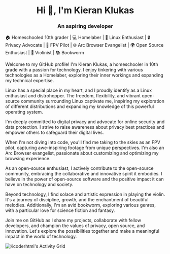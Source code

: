 <h1 align="center">Hi 👋, I'm Kieran Klukas</h1>
<h3 align="center">An aspiring developer</h3>

🏠 Homeschooled 10th grader | 💻 Homelaber | 🐧 Linux Enthusiast | 🔒 Privacy Advocate | 🚁 FPV Pilot | 🌐 Arc Browser Evangelist | 🌍 Open Source Enthusiast | 🎻 Violinist | 📚 Bookworm

Welcome to my GitHub profile! I'm Kieran Klukas, a homeschooler in 10th grade with a passion for technology. I enjoy tinkering with various technologies as a Homelaber, exploring their inner workings and expanding my technical expertise.

Linux has a special place in my heart, and I proudly identify as a Linux enthusiast and distrohopper. The freedom, flexibility, and vibrant open-source community surrounding Linux captivate me, inspiring my exploration of different distributions and expanding my knowledge of this powerful operating system.

I'm deeply committed to digital privacy and advocate for online security and data protection. I strive to raise awareness about privacy best practices and empower others to safeguard their digital lives.

When I'm not diving into code, you'll find me taking to the skies as an FPV pilot, capturing awe-inspiring footage from unique perspectives. I'm also an Arc Browser evangelist, passionate about customizing and optimizing my browsing experience.

As an open-source enthusiast, I actively contribute to the open-source community, embracing the collaborative and innovative spirit it embodies. I believe in the power of open-source software and the positive impact it can have on technology and society.

Beyond technology, I find solace and artistic expression in playing the violin. It's a journey of discipline, growth, and the enchantment of beautiful melodies. Additionally, I'm an avid bookworm, exploring various genres, with a particular love for science fiction and fantasy.

Join me on GitHub as I share my projects, collaborate with fellow developers, and champion the values of privacy, open source, and innovation. Let's explore the possibilities together and make a meaningful impact in the world of technology.

![Kcoderhtml's Activity Grid](https://raw.githubusercontent.com/kcoderhtml/kcoderhtml/output/github-contribution-grid-snake.svg)
